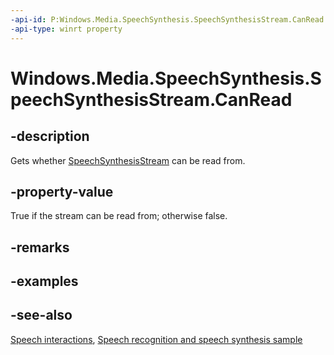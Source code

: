 ```yaml
---
-api-id: P:Windows.Media.SpeechSynthesis.SpeechSynthesisStream.CanRead
-api-type: winrt property
---
```


<!-- Property syntax
public bool CanRead { get; }
-->

# Windows.Media.SpeechSynthesis.SpeechSynthesisStream.CanRead

## -description
Gets whether [SpeechSynthesisStream](speechsynthesisstream.md) can be read from.

## -property-value
True if the stream can be read from; otherwise false.

## -remarks

## -examples

## -see-also
[Speech interactions](https://docs.microsoft.com/windows/uwp/design/input/speech-interactions), [Speech recognition and speech synthesis sample](https://github.com/Microsoft/Windows-universal-samples/tree/master/Samples/SpeechRecognitionAndSynthesis)
